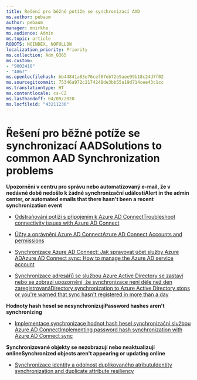 ```yaml
---
title: Řešení pro běžné potíže se synchronizací AAD
ms.author: pebaum
author: pebaum
manager: mnirkhe
ms.audience: Admin
ms.topic: article
ROBOTS: NOINDEX, NOFOLLOW
localization_priority: Priority
ms.collection: Adm_O365
ms.custom:
- "9002418"
- "4867"
ms.openlocfilehash: bb44841a83e76cef67eb72e9aee99b18c24d7f02
ms.sourcegitcommit: 75346a972c2174248de3bb55a19d714cee43c1cc
ms.translationtype: HT
ms.contentlocale: cs-CZ
ms.lasthandoff: 04/09/2020
ms.locfileid: "43211236"
---
```

# <a name="solutions-to-common-aad-synchronization-problems"></a><span data-ttu-id="0524d-102">Řešení pro běžné potíže se synchronizací AAD</span><span class="sxs-lookup"><span data-stu-id="0524d-102">Solutions to common AAD Synchronization problems</span></span>

<span data-ttu-id="0524d-103">**Upozornění v centru pro správu nebo automatizovaný e-mail, že v nedávné době nedošlo k žádné synchronizační události**</span><span class="sxs-lookup"><span data-stu-id="0524d-103">**Alert in the admin center, or automated emails that there hasn't been a recent synchronization event**</span></span>

- [<span data-ttu-id="0524d-104">Odstraňování potíží s připojením k Azure AD Connect</span><span class="sxs-lookup"><span data-stu-id="0524d-104">Troubleshoot connectivity issues with Azure AD Connect</span></span>](https://docs.microsoft.com/azure/active-directory/hybrid/tshoot-connect-connectivity)

- [<span data-ttu-id="0524d-105">Účty a oprávnění Azure AD Connect</span><span class="sxs-lookup"><span data-stu-id="0524d-105">Azure AD Connect Accounts and permissions</span></span>](https://go.microsoft.com/fwlink/p/?LinkId=820598)

- [<span data-ttu-id="0524d-106">Synchronizace Azure AD Connect: Jak spravovat účet služby Azure AD</span><span class="sxs-lookup"><span data-stu-id="0524d-106">Azure AD Connect sync: How to manage the Azure AD service account</span></span>](https://docs.microsoft.com/azure/active-directory/hybrid/how-to-connect-azureadaccount)

- [<span data-ttu-id="0524d-107">Synchronizace adresářů se službou Azure Active Directory se zastaví nebo se zobrazí upozornění, že synchronizace není déle než den zaregistrovaná</span><span class="sxs-lookup"><span data-stu-id="0524d-107">Directory synchronization to Azure Active Directory stops or you're warned that sync hasn't registered in more than a day</span></span>](https://support.microsoft.com/help/2882421/directory-synchronization-to-azure-active-directory-stops-or-you-re-warned-that-sync-hasn-t-registered-in-more-than-a-day)
 
<span data-ttu-id="0524d-108">**Hodnoty hash hesel se nesynchronizují**</span><span class="sxs-lookup"><span data-stu-id="0524d-108">**Password hashes aren't synchronizing**</span></span>

- [<span data-ttu-id="0524d-109">Implementace synchronizace hodnot hash hesel synchronizační službou Azure AD Connect</span><span class="sxs-lookup"><span data-stu-id="0524d-109">Implementing password hash synchronization with Azure AD Connect sync</span></span>](https://docs.microsoft.com/azure/active-directory/hybrid/how-to-connect-password-hash-synchronization)

<span data-ttu-id="0524d-110">**Synchronizované objekty se nezobrazují nebo neaktualizují online**</span><span class="sxs-lookup"><span data-stu-id="0524d-110">**Synchronized objects aren't appearing or updating online**</span></span>

- [<span data-ttu-id="0524d-111">Synchronizace identity a odolnost duplikovaného atributu</span><span class="sxs-lookup"><span data-stu-id="0524d-111">Identity synchronization and duplicate attribute resiliency</span></span>](https://docs.microsoft.com/azure/active-directory/hybrid/how-to-connect-syncservice-duplicate-attribute-resiliency)
